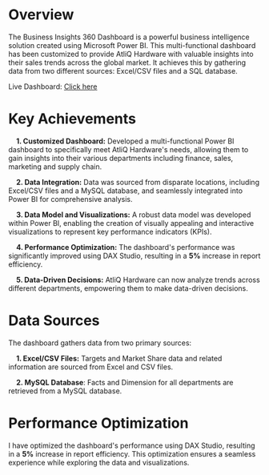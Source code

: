 # Overview
The Business Insights 360 Dashboard is a powerful business intelligence solution created using Microsoft Power BI. This multi-functional dashboard has been customized to provide AtliQ Hardware with valuable insights into their sales trends across the global market. It achieves this by gathering data from two different sources: Excel/CSV files and a SQL database.

Live Dashboard: [Click here](https://app.powerbi.com/view?r=eyJrIjoiNTEzYTgwYzctZmUyZC00MGNiLWE2YmQtNzhkOTgwNjk0ZTY4IiwidCI6ImM2ZTU0OWIzLTVmNDUtNDAzMi1hYWU5LWQ0MjQ0ZGM1YjJjNCJ9)

# Key Achievements
   &nbsp;&nbsp;&nbsp;&nbsp;**1. Customized Dashboard:** Developed a multi-functional Power BI dashboard to specifically meet AtliQ Hardware's needs, allowing them to gain insights into their various departments including finance, sales, marketing and supply chain.
  
   &nbsp;&nbsp;&nbsp;&nbsp;**2. Data Integration:** Data was sourced from disparate locations, including Excel/CSV files and a MySQL database, and seamlessly integrated into Power BI for comprehensive analysis.

   &nbsp;&nbsp;&nbsp;&nbsp;**3. Data Model and Visualizations:** A robust data model was developed within Power BI, enabling the creation of visually appealing and interactive visualizations to represent key performance indicators (KPIs).

   &nbsp;&nbsp;&nbsp;&nbsp;**4. Performance Optimization:** The dashboard's performance was significantly improved using DAX Studio, resulting in a **5%** increase in report efficiency.

   &nbsp;&nbsp;&nbsp;&nbsp;**5. Data-Driven Decisions:** AtliQ Hardware can now analyze trends across different departments, empowering them to make data-driven decisions.

# Data Sources
  The dashboard gathers data from two primary sources:

&nbsp;&nbsp;&nbsp;&nbsp;**1. Excel/CSV Files:** Targets and Market Share data and related information are sourced from Excel and CSV files.

&nbsp;&nbsp;&nbsp;&nbsp;**2. MySQL Database**: Facts and Dimension for all departments are retrieved from a MySQL database.

# Performance Optimization
   I have optimized the dashboard's performance using DAX Studio, resulting in a **5%** increase in report efficiency. This optimization ensures a seamless experience while exploring the data and visualizations.
